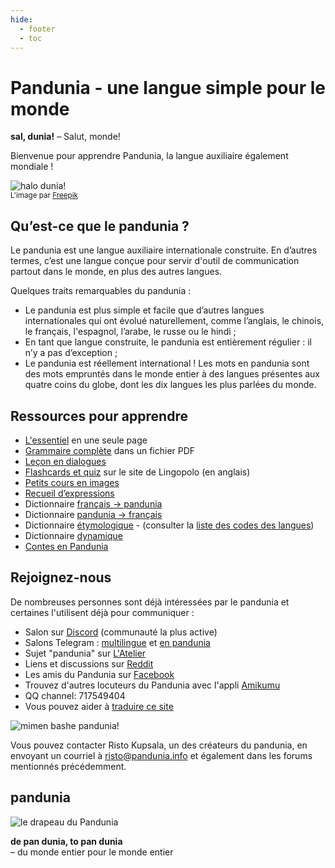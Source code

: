 ```yaml
---
hide:
  - footer
  - toc
---
```


# ﻿Pandunia - une langue simple pour le monde

**sal, dunia!**
– Salut, monde!

Bienvenue pour apprendre Pandunia, la langue auxiliaire également mondiale !

![](http://www.pandunia.info/grafe/halo_dunia.png "halo dunia!")  
<small>L'image par [Freepik](http://www.freepik.com)</small>

## Qu’est-ce que le pandunia ?

Le pandunia est une langue auxiliaire internationale construite. En d’autres termes, c’est une langue conçue pour servir d'outil de communication partout dans le monde, en plus des autres langues.

Quelques traits remarquables du pandunia :

- Le pandunia est plus simple et facile que d’autres langues internationales qui ont évolué naturellement, comme l’anglais, le chinois, le français, l'espagnol, l’arabe, le russe ou le hindi ;
- En tant que langue construite, le pandunia est entièrement régulier : il n’y a pas d’exception ;
- Le pandunia est réellement international ! Les mots en pandunia sont des mots empruntés dans le monde entier à des langues présentes aux quatre coins du globe, dont les dix langues les plus parlées du monde.

## Ressources pour apprendre

- [L'essentiel](B02_nutshell.md) en une seule page
- [Grammaire complète](pan.pdf) dans un fichier PDF
- [Leçon en dialogues](K00_kurse.md)
- [Flashcards et quiz](https://lingopolo.org/pandunia/) sur le site de Lingopolo (en anglais)
- [Petits cours en images](http://www.pandunia.info/pandunia/mini_xula.html)
- [Recueil d’expressions](B03_baze_jumla.md)
- Dictionnaire [français → pandunia](fra-pandunia.md)
- Dictionnaire [pandunia → français](pandunia-fra.md)
- Dictionnaire [étymologique](leksaslia.md) - (consulter la [liste des codes des langues](https://en.wikipedia.org/wiki/List_of_ISO_639-2_codes))
- Dictionnaire [dynamique](../lexia/index.html?d=fra)
- [Contes en Pandunia](https://www.pandunia.info/kitabe)

## Rejoignez-nous

De nombreuses personnes sont déjà intéressées par le pandunia et certaines l'utilisent déjà pour communiquer :
- Salon sur [Discord](https://discord.gg/jf5GHcHXKk) (communauté la plus active)
- Salons Telegram :
  [multilingue](https://t.me/pandunia_grupe) et
  [en pandunia](https://t.me/joinchat/AAAAAENlKqzlMtGkrmf5rg)
- Sujet "pandunia" sur [L'Atelier](http://www.ideolangues.org/t727-pandunia)
- Liens et discussions sur [Reddit](https://www.reddit.com/r/pandunia/)
- Les amis du Pandunia sur [Facebook](http://www.facebook.com/groups/pandunia)
- Trouvez d'autres locuteurs du Pandunia avec l'appli [Amikumu](https://amikumu.com/)
- QQ channel: 717549404
- Vous pouvez aider à [traduire ce site](tarja_netoloke.md)

![](http://www.pandunia.info/grafe/mome_loga_pandunia.png "mimen bashe pandunia!")

Vous pouvez contacter Risto Kupsala, un des créateurs du pandunia, en envoyant un courriel à [risto@pandunia.info](mailto:risto@pandunia.info) et également dans les forums mentionnés précédemment.

## pandunia

![](http://www.pandunia.info/grafe/bandera.png "le drapeau du Pandunia")

**de pan dunia, to pan dunia**  
– du monde entier pour le monde entier
